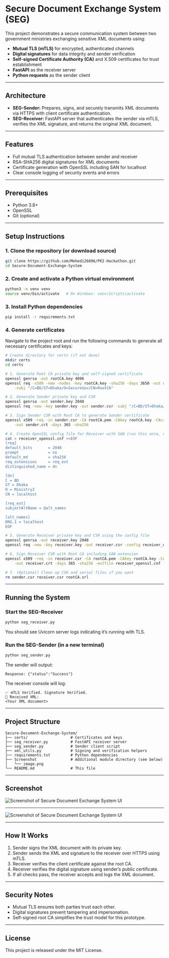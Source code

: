 # Secure Document Exchange System (SEG)

This project demonstrates a secure communication system between two government ministries exchanging sensitive XML documents using:

- **Mutual TLS (mTLS)** for encrypted, authenticated channels
- **Digital signatures** for data integrity and sender verification
- **Self-signed Certificate Authority (CA)** and X.509 certificates for trust establishment
- **FastAPI** as the receiver server
- **Python requests** as the sender client

---

## Architecture

- **SEG-Sender:** Prepares, signs, and securely transmits XML documents via HTTPS with client certificate authentication.
- **SEG-Receiver:** FastAPI server that authenticates the sender via mTLS, verifies the XML signature, and returns the original XML document.

---

## Features

- Full mutual TLS authentication between sender and receiver
- RSA-SHA256 digital signatures for XML documents
- Certificate generation with OpenSSL including SAN for localhost
- Clear console logging of security events and errors

---

## Prerequisites

- Python 3.8+
- OpenSSL
- Git (optional)

---

## Setup Instructions

### 1. Clone the repository (or download source)

```bash
git clone https://github.com/Mehedi26696/PKI-Hackathon.git
cd Secure-Document-Exchange-System
```

### 2. Create and activate a Python virtual environment

```bash
python3 -m venv venv
source venv/bin/activate   # On Windows: venv\Scripts\activate
```

### 3. Install Python dependencies

```bash
pip install -r requirements.txt
```

### 4. Generate certificates

Navigate to the project root and run the following commands to generate all necessary certificates and keys:

```bash
# Create directory for certs (if not done)
mkdir certs
cd certs

# 1. Generate Root CA private key and self-signed certificate
openssl genrsa -out rootCA.key 4096
openssl req -x509 -new -nodes -key rootCA.key -sha256 -days 3650 -out rootCA.pem \
    -subj "/C=BD/ST=Dhaka/O=SecureGov/CN=RootCA"

# 2. Generate Sender private key and CSR
openssl genrsa -out sender.key 2048
openssl req -new -key sender.key -out sender.csr -subj "/C=BD/ST=Dhaka/O=Ministry1/CN=sender"

# 3. Sign Sender CSR with Root CA to generate Sender certificate
openssl x509 -req -in sender.csr -CA rootCA.pem -CAkey rootCA.key -CAcreateserial \
    -out sender.crt -days 365 -sha256

# 4. Create OpenSSL config file for Receiver with SAN (run this once, creates receiver_openssl.cnf)
cat > receiver_openssl.cnf <<EOF
[req]
default_bits       = 2048
prompt             = no
default_md         = sha256
req_extensions     = req_ext
distinguished_name = dn

[dn]
C = BD
ST = Dhaka
O = Ministry2
CN = localhost

[req_ext]
subjectAltName = @alt_names

[alt_names]
DNS.1 = localhost
EOF

# 5. Generate Receiver private key and CSR using the config file
openssl genrsa -out receiver.key 2048
openssl req -new -key receiver.key -out receiver.csr -config receiver_openssl.cnf

# 6. Sign Receiver CSR with Root CA including SAN extension
openssl x509 -req -in receiver.csr -CA rootCA.pem -CAkey rootCA.key -CAcreateserial \
    -out receiver.crt -days 365 -sha256 -extfile receiver_openssl.cnf -extensions req_ext

# 7. (Optional) Clean up CSR and serial files if you want
rm sender.csr receiver.csr rootCA.srl
```

---

## Running the System

### Start the SEG-Receiver

```bash
python seg_receiver.py
```

You should see Uvicorn server logs indicating it’s running with TLS.

### Run the SEG-Sender (in a new terminal)

```bash
python seg_sender.py
```

The sender will output:

```
Response: {"status":"Success"}
```

The receiver console will log:

```
✅ mTLS Verified. Signature Verified.
📄 Received XML:
<Your XML document>
```

---

## Project Structure

```
Secure-Document-Exchange-System/
├── certs/                   # Certificates and keys
├── seg_receiver.py          # FastAPI receiver server
├── seg_sender.py            # Sender client script
├── xml_utils.py             # Signing and verification helpers
├── requirements.txt         # Python dependencies
├── Screenshot               # Additional module directory (see below)
│   └── image.png           
└── README.md                # This file
```

---

## Screenshot

![Screenshot of Secure Document Exchange System UI](screenshot/receiever.png)

---

![Screenshot of Secure Document Exchange System UI](screenshot/ui.png)

---

## How It Works

1. Sender signs the XML document with its private key.
2. Sender sends the XML and signature to the receiver over HTTPS using mTLS.
3. Receiver verifies the client certificate against the root CA.
4. Receiver verifies the digital signature using sender’s public certificate.
5. If all checks pass, the receiver accepts and logs the XML document.

---

## Security Notes

- Mutual TLS ensures both parties trust each other.
- Digital signatures prevent tampering and impersonation.
- Self-signed root CA simplifies the trust model for this prototype.

---

## License

This project is released under the MIT License.

